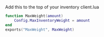 Add this to the top of your inventory client.lua
```lua
function MaxWeight(amount)
    Config.MaxInventoryWeight = amount
end
exports("MaxWeight", MaxWeight)
```
